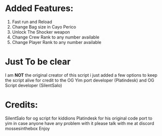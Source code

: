 # Added Features:
1. Fast run and Reload
2. Change Bag size in Cayo Perico
3. Unlock The Shocker weapon
4. Change Crew Rank to any number available
5. Change Player Rank to any number available

# Just To be clear
I am **NOT** the original creator of this script i just added a few options to keep the script alive for credit to the OG Yim port developer (Platindesk) and OG Script developer (SilentSalo)

# Credits:
SilentSalo for og script for kiddions 
Platindesk for his original code port to yim
in case anyone have any problem with it please talk with me at discord
mossesinthebox
Enjoy
